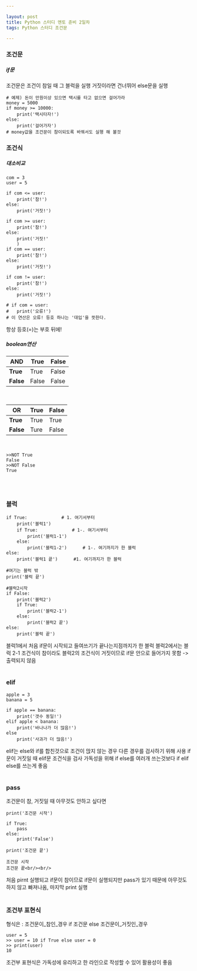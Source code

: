 ```yaml
---

layout: post
title: Python 스터디 멘토 준비 2일차
tags: Python 스터디 조건문

---
```


### 조건문<br/>
##### if문<br/>

조건문은 조건이 참일 때 그 블럭을 실행
거짓이라면 건너뛰어 else문을 실행
```
# 예제) 돈이 만원이상 있으면 택시를 타고 없으면 걸어가라
money = 5000
if money >= 10000:
	print('택시타자!')
else:
	print('걸어가자')
# money값을 조건문이 참이되도록 바꿔서도 실행 해 볼것
```

### 조건식<br/>
##### 대소비교<br/>
```
com = 3
user = 5

if com <= user:
	print('참!')
else:
	print('거짓!')
	
if com >= user:
	print('참!')
else:
	print('거짓!'
	)
if com == user:
	print('참!')
else:
	print('거짓!')
	
if com != user:
	print('참!')
else:
	print('거짓!')
	
# if com = user:
#	print('오류!')
# 이 연산은 오류! 등호 하나는 '대입'을 뜻한다.
```
항상 등호(=)는 부호 뒤에!<br/>

##### boolean연산<br/>

AND|**True**|**False**
---|----|-----
**True**|True|False
**False**|False|False
<br/>

OR|**True**|**False**
--|----|-----
**True**|True|True
**False**|Ture|False
<br/>

```
>>NOT True
False
>>NOT False
True
```
<br/><br/>
### 블럭<br/>
```
if True:			 # 1. 여기서부터
    print('블럭1')
    if True:			 # 1-. 여기서부터
       	print('블럭1-1')
    else:
        print('블럭1-2')		# 1-. 여기까지가 한 블럭
else:
    print('블럭1 끝')		#1. 여기까지가 한 블럭
    
#여기는 블럭 밖
print('블럭 끝')

#블럭2시작
if False:
    print('블럭2')	
    if True:
    	print('블럭2-1')
    else:
        print('블럭2 끝')
else:
    print('블럭 끝')
```
블럭1에서 처음 if문이 시작되고 들여쓰기가 끝나는지점까지가 한 블럭
블럭2에서는 블럭 2-1 조건식이 참이라도 블럭2의 조건식이 거짓이므로 if문 안으로 들어가지 못함 -> 출력되지 않음<br/><br/>

### elif<br/>
```
apple = 3
banana = 5

if apple == banana:
	print('갯수 동일!')
elif apple < banana:
	print('바나나가 더 많음!')
else
	print('사과가 더 많음!')
```
elif는 else와 if를 합친것으로 조건이 맍지 않는 경우 다른 경우를 검사하기 위해 사용
if문이 거짓일 때 elif문 조건식을 검사
가독성을 위해 if else를 여러개 쓰는것보다 if elif else를 쓰는게 좋음<br/><br/>

### pass<br/>
조건문이 참, 거짓일 때 아무것도 안하고 싶다면
```
print('조건문 시작')

if True:
	pass
else:
	print('False')
	
print('조건문 끝')

조건문 시작
조건문 끝<br/><br/>
```
처음 pirnt 실행되고 if문이 참이므로 if문이 실행되지만 pass가 있기 때문에 아무것도 하지 않고 빠져나옴, 마지막 print 실행<br/><br/>

### 조건부 표현식<br/>
형식은
: 조건문이_참인_경우 if 조건문 else 조건문이_거짓인_경우
```
user = 5
>> user = 10 if True else user = 0
>> print(user)
10
```
조건부 표현식은 가독성에 유리하고 한 라인으로 작성할 수 있어 활용성이 좋음<br/><br/>
